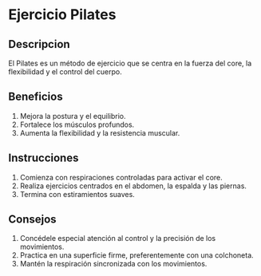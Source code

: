 # Ejercicio Pilates

## Descripcion
El Pilates es un método de ejercicio que se centra en la fuerza del core, la flexibilidad y el control del cuerpo.

## Beneficios
1. Mejora la postura y el equilibrio.
2. Fortalece los músculos profundos.
3. Aumenta la flexibilidad y la resistencia muscular.

## Instrucciones
1. Comienza con respiraciones controladas para activar el core.
2. Realiza ejercicios centrados en el abdomen, la espalda y las piernas.
3. Termina con estiramientos suaves.

## Consejos
1. Concédele especial atención al control y la precisión de los movimientos.
2. Practica en una superficie firme, preferentemente con una colchoneta.
3. Mantén la respiración sincronizada con los movimientos.
